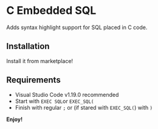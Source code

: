 # C Embedded SQL

Adds syntax highlight support for SQL placed in C code.

## Installation

Install it from marketplace!

## Requirements

* Visual Studio Code v1.19.0 recommended
* Start with `EXEC SQL`or `EXEC_SQL(`
* Finish with regular `;` or (if stared with `EXEC_SQL(`) with `)`

**Enjoy!**
